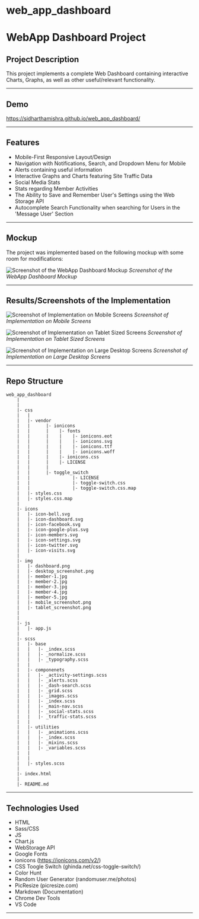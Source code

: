 # web_app_dashboard
# WebApp Dashboard Project

## Project Description

This project implements a complete Web Dashboard containing interactive Charts, Graphs, as well as other useful/relevant functionality.

---
## Demo

https://sidharthamishra.github.io/web_app_dashboard/

---
## Features

- Mobile-First Responsive Layout/Design
- Navigation with Notifications, Search, and Dropdown Menu for Mobile
- Alerts containing useful information
- Interactive Graphs and Charts featuring Site Traffic Data
- Social Media Stats
- Stats regarding Member Activities
- The Ability to Save and Remember User's Settings using the Web Storage API
- Autocomplete Search Functionality when searching for Users in the 'Message User' Section

---
## Mockup

The project was implemented based on the following mockup with some room for modifications:

![Screenshot of the WebApp Dashboard Mockup](img/dashboard.png)
*Screenshot of the WebApp Dashboard Mockup*


---
## Results/Screenshots of the Implementation

![Screenshot of Implementation on Mobile Screens](img/mobile_screenshot.png)
*Screenshot of Implementation on Mobile Screens*

![Screenshot of Implementation on Tablet Sized Screens](img/tablet_screenshot.png)
*Screenshot of Implementation on Tablet Sized Screens*

![Screenshot of Implementation on Large Desktop Screens](img/desktop_screenshot.png)
*Screenshot of Implementation on Large Desktop Screens*

---
## Repo Structure
```
web_app_dashboard
    |
    |
    |- css
    |   |
    |   |- vendor
    |   |      |- ionicons
    |   |      |    |- fonts
    |   |      |    |    |- ionicons.eot
    |   |      |    |    |- ionicons.svg  
    |   |      |    |    |- ionicons.ttf
    |   |      |    |    |- ionicons.woff
    |   |      |    |- ionicons.css
    |   |      |    |- LICENSE
    |   |      |
    |   |      |- toggle_switch
    |   |                |- LICENSE
    |   |                |- toggle-switch.css
    |   |                |- toggle-switch.css.map
    |   |- styles.css
    |   |- styles.css.map
    |
    |- icons
    |   |- icon-bell.svg
    |   |- icon-dashboard.svg
    |   |- icon-facebook.svg
    |   |- icon-google-plus.svg
    |   |- icon-members.svg
    |   |- icon-settings.svg
    |   |- icon-twitter.svg
    |   |- icon-visits.svg
    |
    |- img
    |   |- dashboard.png
    |   |- desktop_screenshot.png
    |   |- member-1.jpg
    |   |- member-2.jpg
    |   |- member-3.jpg
    |   |- member-4.jpg
    |   |- member-5.jpg
    |   |- mobile_screenshot.png
    |   |- tablet_screenshot.png
    |
    |
    |- js
    |   |- app.js
    |
    |- scss
    |   |- base
    |   |   |- _index.scss
    |   |   |- _normalize.scss
    |   |   |- _typography.scss
    |   |
    |   |- componenets
    |   |   |- _activity-settings.scss
    |   |   |- _alerts.scss
    |   |   |- _dash-search.scss
    |   |   |- _grid.scss
    |   |   |- _images.scss
    |   |   |- _index.scss
    |   |   |- _main-nav.scss
    |   |   |- _social-stats.scss
    |   |   |- _traffic-stats.scss
    |   |   
    |   |- utilities   
    |   |   |- _animations.scss
    |   |   |- _index.scss
    |   |   |- _mixins.scss
    |   |   |- _variables.scss
    |   |
    |   |
    |   |- styles.scss
    |    
    |- index.html
    |
    |- README.md

```

---
## Technologies Used

- HTML
- Sass/CSS
- JS
- Chart.js
- WebStorage API
- Google Fonts
- ionicons (https://ionicons.com/v2/)
- CSS Toogle Switch (ghinda.net/css-toggle-switch/)
- Color Hunt
- Random User Generator (randomuser.me/photos)
- PicResize (picresize.com)
- Markdown (Documentation) 
- Chrome Dev Tools
- VS Code

---
